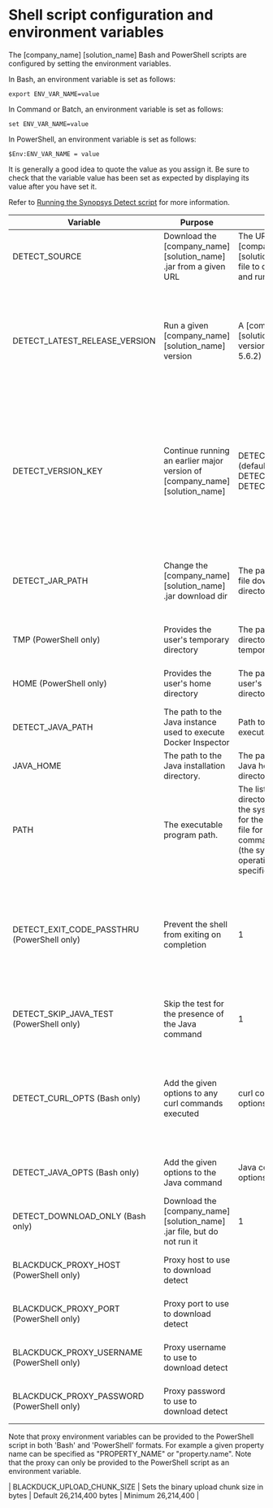 # Shell script configuration and environment variables

The [company_name] [solution_name] Bash and PowerShell scripts are configured by setting the environment variables.

In Bash, an environment variable is set as follows:

    export ENV_VAR_NAME=value

In Command or Batch, an environment variable is set as follows:

    set ENV_VAR_NAME=value

In PowerShell, an environment variable is set as follows:

    $Env:ENV_VAR_NAME = value

It is generally a good idea to quote the value as you assign it.
Be sure to check that the variable value has been set as expected by displaying its value after you have set it.

Refer to [Running the Synopsys Detect script](../runningdetect/basics/runningscript.md) for more information.

| Variable             | Purpose                                             | Value           | Notes                                      |
| -------------------- | --------------------------------------------------- | --------------- | ------------------------------------------ |
| DETECT_SOURCE        | Download the [company_name] [solution_name] .jar from a given URL |  The URL of the [company_name] [solution_name] .jar file to download and run |                                            |
| DETECT_LATEST_RELEASE_VERSION | Run a given [company_name] [solution_name] version |  A [company_name] [solution_name] version (example: 5.6.2) | If you would like to run a [company_name] [solution_name] version other than the latest, set DETECT_LATEST_RELEASE_VERSION to the [company_name] [solution_name] version you would like to run (for example: 5.6.2). DETECT_SOURCE has precedence over DETECT_LATEST_RELEASE_VERSION. You can see the available [company_name] [solution_name] versions in the binary repository specified in [download locations](../downloadingandinstalling/downloadlocations.md). |
| DETECT_VERSION_KEY | Continue running an earlier major version of [company_name] [solution_name] | DETECT_LATEST (default), DETECT_LATEST_5, DETECT_LATEST_4 | If neither DETECT_SOURCE nor DETECT_LATEST_RELEASE_VERSION is specified, the script will use the version key to query Artifactory for the correct version to download. By default it will look for DETECT_LATEST, however the [company_name] [solution_name] artifactory also includes keys for some of the major versions of [company_name] [solution_name] such as DETECT_LATEST_4. You can view the available values for DETECT_VERSION_KEY in [company_name] [solution_name] project in the binary repository specified in [download locations](../downloadingandinstalling/downloadlocations.md). |
| DETECT_JAR_PATH | Change the [company_name] [solution_name] .jar download dir | The path to the .jar file download directory | If DETECT_JAR_PATH is provided, the script will use this location when downloading and running detect. The location of the jar will be DETECT_JAR_PATH/[source_project_name]-{version}.jar. The Bash script will default to '{user home directory}/synopsys-detect/download' if no option is specified. |
| TMP (PowerShell only) | Provides the user's temporary directory | The path to a directory for temporary files | If DETECT_JAR_PATH is not provided, the script will use the environment 'TMP' variable as the folder for the [company_name] [solution_name] .jar path. |
| HOME (PowerShell only) | Provides the user's home directory | The path to the user's home directory | If DETECT_JAR_PATH is not provided and no 'TMP' variable can be found, the '$HOME/tmp' folder will be used for the [company_name] [solution_name] jar path. |
| DETECT_JAVA_PATH | The path to the Java instance used to execute Docker Inspector | Path to the Java executable file. | To set the Java instance used by [company_name] [solution_name], invoke Detect using a specific Java executible or set JAVA_HOME. |
| JAVA_HOME | The path to the Java installation directory. | The path to the Java home directory. | If DETECT_JAVA_PATH is not set, and JAVA_HOME is set, the script will execute $JAVA_HOME/bin/java. |
| PATH | The executable program path. | The list of directories in which the system looks for the executable file for each command executed (the syntax is operating system-specific). | If neither  DETECT_JAVA_PATH nor JAVA_HOME are set, the script assumes the directory containing the Java executable file is on the path. |
| DETECT_EXIT_CODE_PASSTHRU (PowerShell only) | Prevent the shell from exiting on completion | 1 | Setting this variable to '1' will cause the script to simply return the exit code but not exit. By default, the [company_name] [solution_name] PowerShell script will exit with the exit code of [company_name] [solution_name]. This is desirable because many CI's such as Team Foundation Server(TFS), will look at the scripts exit code to decide build status. It may be undesirable to exit the script in some situations such as when debugging in a terminal. |
| DETECT_SKIP_JAVA_TEST (PowerShell only) | Skip the test for the presence of the Java command |  1 | Setting this variable to '1' causes the script not to ensure that Java is on the path. By default the script will attempt to execute "java -version" to ensure that Java is available and executable. |
| DETECT_CURL_OPTS (Bash only) | Add the given options to any curl commands executed | curl command options (a string) | Use this variable to add options to the curl command used to download files such as the [company_name] [solution_name] .jar file. For example, you can use this variable to set proxy settings for curl. The PowerShell script does not support this as it does not use curl. To supply proxy information to the PowerShell you can simply set the [company_name] [solution_name] proxy settings as environment variables. |
| DETECT_JAVA_OPTS (Bash only) | Add the given options to the Java command | Java command options (a string) | Use this variable to add options to the Java command used to execute [company_name] [solution_name]. The PowerShell script does not currently support this setting. |
| DETECT_DOWNLOAD_ONLY (Bash only) | Download the [company_name] [solution_name] .jar file, but do not run it | 1 | Set this variable to 1 to download, but not run, the [company_name] [solution_name] .jar file. The PowerShell script does not currently support this setting. |
| BLACKDUCK_PROXY_HOST (PowerShell only) | Proxy host to use to download detect | | When set, the PowerShell script will use the configured proxy information to download detect. Supports both environment variable styles (see below). |
| BLACKDUCK_PROXY_PORT (PowerShell only) | Proxy port to use to download detect | | When set, the PowerShell script will use the configured proxy information to download detect. Supports both environment variable styles (see below). |
| BLACKDUCK_PROXY_USERNAME (PowerShell only) | Proxy username to use to download detect | | When set, the PowerShell script will use the configured proxy information to download detect. Supports both environment variable styles (see below). |
| BLACKDUCK_PROXY_PASSWORD (PowerShell only) | Proxy password to use to download detect | | When set, the PowerShell script will use the configured proxy information to download detect. Supports both environment variable styles (see below). |

Note that proxy environment variables can be provided to the PowerShell script in both 'Bash' and 'PowerShell' formats. For example a given property name can be specified as "PROPERTY_NAME" or "property.name".
Note that the proxy can only be provided to the PowerShell script as an environment variable.

| BLACKDUCK_UPLOAD_CHUNK_SIZE | Sets the binary upload chunk size in bytes | Default 26,214,400 bytes | Minimum 26,214,400 |
